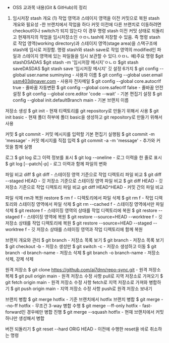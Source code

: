 - OSS 교과목 내용(Git & GitHub)의 정리
1. 임시저장 stash 개요
(1) 작업 영역과 스테이지 영역을 이전 커밋으로 복원
stash 개요와 필요성
-한 브랜치에서 작업을 하다 커밋 이전에 다른 브랜치로 이동하려면 checkout이나 switch가 되지 않는다
이 경우 명령 stash 이전 커밋 상태로 되돌리고 현재까지의 작업을 임시저장소인 ㅇㅁㄴtash에 저장할 수 있음.
즉 명령 stash로 작업 영역(working directory)과 스테이지 영역(stage area)을 스택구조에 stash에 임시로 저장함. 명령 stash와 stash save로 작업 영역의 modified인 파일과 스테이지 영역에 있는 파일들을 임시 보관할 수 있다.ㅇㅁㄴ
예)주요 명령
$git stashDSADAS
$git stash -m '임시저장 메시지'ㅇㄴㅁ
$git stash saveDASDAS
$git stash save '임시저장 메시지'
깃 설정 6가지
$ git config --global user.name suminying - 사용자 이름
$ git config --global user.email usm403@naver.com - 사용자 전자메일
$ git config --global core.autocrlf true - 줄바꿈 자동변환
$ git config --global core.safecrlf false - 줄바꿈 안전 설정
$ git config --global core.editor 'code --wait' - 기본 편집기 설정
$ git config --global init.defaultBranch main - 기본 브랜치 이름

저장소 생성
$ git init - 현재 티렉토리를 git repository로 만들기 위해서 사용
$ git init basic - 현재 폴더 하부에 폴더 basic을 생성하고 git repository로 만들기 위해서 사용

커밋
$ git commit - 커밋 메시지를 입력할 기본 편집기 실행됨
$ git commit -m 'message' - 커밋 메시지를 직접 입력
$ git commit -a -m 'message' - 추가와 커밋을 함께 실행

로그
$ git log 로그 이력 정보를 표시
$ git log --oneline - 로그 이력을 한 줄로 표시
$ git log [--patch|-p] - 로그 이력과 함께 파일의 변화

파일 비교 diff
$ git diff - 스테이징 영역 기준으로 작업 디렉토리 파일 비교
$ git diff --staged HEAD - 깃 저장소 기준으로 스테이징 영역 파일 비교
$ git diff HEAD - 깃 저장소 기준으로 작업 디렉토리 파일 비교 git diff HEAD^HEAD - 커밋 간의 파일 비교

파일 삭제 rm과 복원 restore
$ rm f - 디렉토리에서 파일 삭제
$ git rm f - 작업 디렉토리와 스테이징 영역에서 파일 삭제
$ git rm --cached f - 스테이징 영역에서만 파일 삭제
$ git restore f - 스테이징 영역의 상태를 작업 디렉토리에 복원
$ git restore --staged f - 스테이징 영역에 복원
$ git restore --source=HEAD --worktree f - 깃 저장소 상태를 작업 디렉토리에 복원
$ git restore --source=HEAD --staged --worktree f - 깃 저장소 상태를 스테이징 영역과 작업 디렉토리에 함께 복원

브랜치 개요와 관리
$ git branch - 저장소 목록 보기
$ git branch - 저장소 목록 보기
$ git checkout -b - 저장소 생성만
$ git switch -c - 저장소 생성하고 이동
$ git branch -d branch-name - 저장소 삭제
$ git branch -o branch-name - 저장소 삭제, 강제 삭제

원격 저장소
$ git clone https://github.com/ai7dnn/repo-sync.git - 원격 저장소 복제
$ git pull origin main - 원격 저장소 수정 사항 pull로 지역 저장소로 가져오기
$ git fetch origin main - 원격 저장소 수정 사항 fetch로 지역 저장소로 가져와 병합하기
$ git push origin main - 지역 저장소 수정 사항 push로 원격 저장소 보내기

브랜치 병합
$ git merge hotfix - 기준 브랜치에서 hotfix 브랜치 병합
$ git merge --no-ff hotfix - 무조건 3-way 병합 수행
$ git merge --ff-only hotfix - fast-forward인 경우에만 병합 진행
$ git merge --squash hotfix - 현재 브랜치에서 커밋 하나만 생성해서 병합

버전 되돌리기
$ git reset --hard ORIG HEAD - 이전에 수행한 reset을 바로 취소하는 명령
